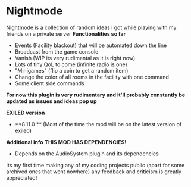
# Nightmode

Nightmode is a collection of random ideas i got while playing with my friends on a private server
**Functionalities so far**
- Events (Facility blackout) that will be automated down the line
- Broadcast from the game console 
- Vanish (WIP its very rudimental as it is right now)
- Lots of tiny QoL to come (infinite radio is one)
- "Minigames" (flip a coin to get a random item)
- Change the color of all rooms in the facility with one command
- Some client side commands

**For now this plugin is very rudimentary and it'll probably constantly be updated as issues and ideas pop up**

**EXILED version**
- **8.11.0 ** (Most of the time the mod will be on the latest version of exiled)

**Additional info**
**THIS MOD HAS DEPENDENCIES!** 
- Depends on the AudioSystem plugin and its dependencies

Its my first time making any of my coding projects public (apart for some archived ones that went nowhere) any feedback and criticism is greatly appreciated!
